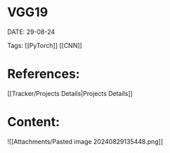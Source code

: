 
# VGG19


DATE:  29-08-24


Tags: [[PyTorch]] [[CNN]]

# References:

[[Tracker/Projects Details|Projects Details]]


# Content:

![[Attachments/Pasted image 20240829135448.png]]




